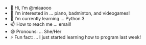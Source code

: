 - 👋 Hi, I’m @miaaooo
- 👀 I’m interested in ... piano, badminton, and videogames!
- 🌱 I’m currently learning ... Python 3
- 📫 How to reach me ... email!
- 😄 Pronouns: ... She/Her
- ⚡ Fun fact: ... I just started learning how to program last week!

<!---
miaaooo/miaaooo is a ✨ special ✨ repository because its `README.md` (this file) appears on your GitHub profile.
You can click the Preview link to take a look at your changes.
--->
